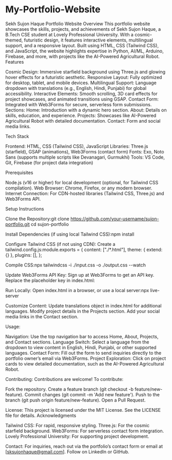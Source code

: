 # My-Portfolio-Website


Sekh Sujon Haque Portfolio Website
Overview
This portfolio website showcases the skills, projects, and achievements of Sekh Sujon Haque, a B.Tech CSE student at Lovely Professional University. With a cosmic-themed, futuristic design, it features interactive elements, multilingual support, and a responsive layout. Built using HTML, CSS (Tailwind CSS), and JavaScript, the website highlights expertise in Python, AI/ML, Arduino, Firebase, and more, with projects like the AI-Powered Agricultural Robot.
Features

Cosmic Design: Immersive starfield background using Three.js and glowing hover effects for a futuristic aesthetic.
Responsive Layout: Fully optimized for desktop, tablet, and mobile devices.
Multilingual Support: Language dropdown with translations (e.g., English, Hindi, Punjabi) for global accessibility.
Interactive Elements: Smooth scrolling, 3D card effects for project showcases, and animated transitions using GSAP.
Contact Form: Integrated with Web3Forms for secure, serverless form submissions.
Sections:
Home: Introduction with a dynamic hero section.
About: Details on skills, education, and experience.
Projects: Showcases like AI-Powered Agricultural Robot with detailed documentation.
Contact: Form and social media links.



Tech Stack

Frontend: HTML, CSS (Tailwind CSS), JavaScript
Libraries: Three.js (starfield), GSAP (animations), Web3Forms (contact form)
Fonts: Exo, Noto Sans (supports multiple scripts like Devanagari, Gurmukhi)
Tools: VS Code, Git, Firebase (for project data integration)

Prerequisites

Node.js (v16 or higher) for local development (optional, for Tailwind CSS compilation).
Web Browser: Chrome, Firefox, or any modern browser.
Internet Connection: For CDN-hosted libraries (Tailwind CSS, Three.js) and Web3Forms API.

Setup Instructions

Clone the Repository:git clone https://github.com/your-username/sujon-portfolio.git
cd sujon-portfolio

Install Dependencies (if using local Tailwind CSS):npm install

Configure Tailwind CSS (if not using CDN):
Create a tailwind.config.js:module.exports = {
  content: ["./*.html"],
  theme: { extend: {} },
  plugins: [],
};


Compile CSS:npx tailwindcss -i ./input.css -o ./output.css --watch

Update Web3Forms API Key:
Sign up at Web3Forms to get an API key.
Replace the placeholder key in index.html:<input type="hidden" name="access_key" value="YOUR_ACCESS_KEY">

Run Locally:
Open index.html in a browser, or use a local server:npx live-server

Customize Content:
Update translations object in index.html for additional languages.
Modify project details in the Projects section.
Add your social media links in the Contact section.

Usage:

Navigation: Use the top navigation bar to access Home, About, Projects, and Contact sections.
Language Switch: Select a language from the dropdown to view content in English, Hindi, Punjabi, or other supported languages.
Contact Form: Fill out the form to send inquiries directly to the portfolio owner’s email via Web3Forms.
Project Exploration: Click on project cards to view detailed documentation, such as the AI-Powered Agricultural Robot.

Contributing:
Contributions are welcome! To contribute:

Fork the repository.
Create a feature branch (git checkout -b feature/new-feature).
Commit changes (git commit -m 'Add new feature').
Push to the branch (git push origin feature/new-feature).
Open a Pull Request.

License:
This project is licensed under the MIT License. See the LICENSE file for details.
Acknowledgments

Tailwind CSS: For rapid, responsive styling.
Three.js: For the cosmic starfield background.
Web3Forms: For serverless contact form integration.
Lovely Professional University: For supporting project development.

Contact:
For inquiries, reach out via the portfolio’s contact form or email at [sksujonhaque@gmail.com]. Follow on LinkedIn or GitHub.
